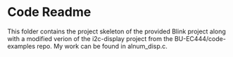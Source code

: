 # Code Readme

This folder contains the project skeleton of the provided Blink project along with a modified verion of the i2c-display project from the BU-EC444/code-examples repo. My work can be found in alnum_disp.c.
